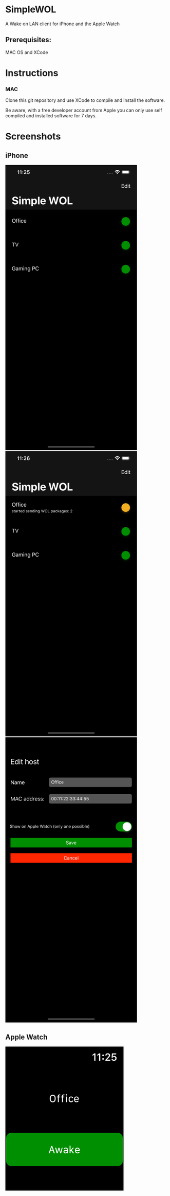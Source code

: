 # SimpleWOL
A Wake on LAN client for iPhone and the Apple Watch

## Prerequisites:
MAC OS and XCode

# Instructions
### MAC
Clone this git repository and use XCode to compile and install the software.

Be aware, with a free developer account from Apple you can only use self compiled and installed software for 7 days.


# Screenshots
## iPhone
![iPhone00](https://github.com/andreasfertl/SimpleWOL/blob/master/Screenshots/reduced/00_SimpleWOL_iPhone_Start.png)
![iPhone01](https://github.com/andreasfertl/SimpleWOL/blob/master/Screenshots/reduced/01_SimpleWOL_iPhone_SendingPackages.png)
![iPhone02](https://github.com/andreasfertl/SimpleWOL/blob/master/Screenshots/reduced/02_SimpleWOL_iPhone_Edit.png)

## Apple Watch
![AppleWatch03](https://github.com/andreasfertl/SimpleWOL/blob/master/Screenshots/reduced/03_SimpleWOL_AppleWatch_Start.png)
